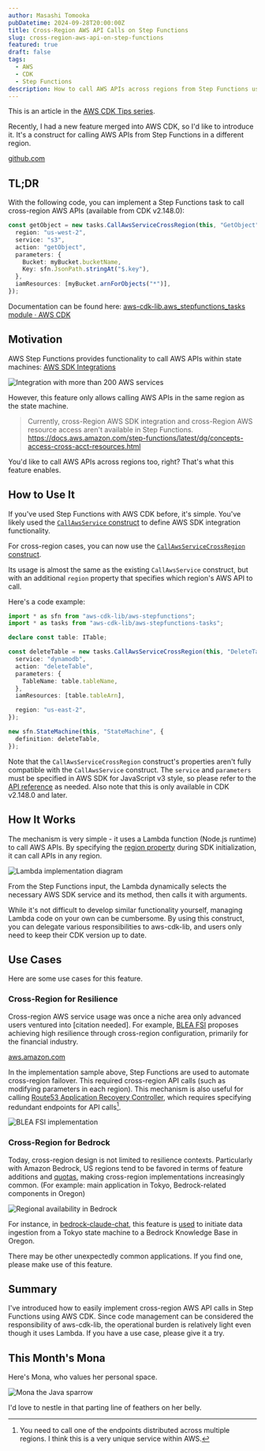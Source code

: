```yaml
---
author: Masashi Tomooka
pubDatetime: 2024-09-28T20:00:00Z
title: Cross-Region AWS API Calls on Step Functions
slug: cross-region-aws-api-on-step-functions
featured: true
draft: false
tags:
  - AWS
  - CDK
  - Step Functions
description: How to call AWS APIs across regions from Step Functions using a new AWS CDK construct.
---
```


This is an article in the [AWS CDK Tips series](https://tmokmss.hatenablog.com/entry/aws_cdk_tips).

Recently, I had a new feature merged into AWS CDK, so I'd like to introduce it. It's a construct for calling AWS APIs from Step Functions in a different region.

[github.com](https://github.com/aws/aws-cdk/pull/30061)

## TL;DR

With the following code, you can implement a Step Functions task to call cross-region AWS APIs (available from CDK v2.148.0):

```typescript
const getObject = new tasks.CallAwsServiceCrossRegion(this, "GetObject", {
  region: "us-west-2",
  service: "s3",
  action: "getObject",
  parameters: {
    Bucket: myBucket.bucketName,
    Key: sfn.JsonPath.stringAt("$.key"),
  },
  iamResources: [myBucket.arnForObjects("*")],
});
```

Documentation can be found here: [aws-cdk-lib.aws_stepfunctions_tasks module · AWS CDK](https://docs.aws.amazon.com/cdk/api/v2/docs/aws-cdk-lib.aws_stepfunctions_tasks-readme.html#cross-region-aws-api-call)

## Motivation

AWS Step Functions provides functionality to call AWS APIs within state machines: [AWS SDK Integrations](https://docs.aws.amazon.com/step-functions/latest/dg/supported-services-awssdk.html)

![Integration with more than 200 AWS services](./images/aws-sdk-integrations.png)

However, this feature only allows calling AWS APIs in the same region as the state machine.

> Currently, cross-Region AWS SDK integration and cross-Region AWS resource access aren't available in Step Functions.
> <https://docs.aws.amazon.com/step-functions/latest/dg/concepts-access-cross-acct-resources.html>

You'd like to call AWS APIs across regions too, right? That's what this feature enables.

## How to Use It

If you've used Step Functions with AWS CDK before, it's simple. You've likely used the [`CallAwsService` construct](https://docs.aws.amazon.com/cdk/api/v2/docs/aws-cdk-lib.aws_stepfunctions_tasks.CallAwsService.html) to define AWS SDK integration functionality.

For cross-region cases, you can now use the [`CallAwsServiceCrossRegion` construct](https://docs.aws.amazon.com/cdk/api/v2/docs/aws-cdk-lib.aws_stepfunctions_tasks.CallAwsServiceCrossRegion.html).

Its usage is almost the same as the existing `CallAwsService` construct, but with an additional `region` property that specifies which region's AWS API to call.

Here's a code example:

```typescript
import * as sfn from "aws-cdk-lib/aws-stepfunctions";
import * as tasks from "aws-cdk-lib/aws-stepfunctions-tasks";

declare const table: ITable;

const deleteTable = new tasks.CallAwsServiceCrossRegion(this, "DeleteTable", {
  service: "dynamodb",
  action: "deleteTable",
  parameters: {
    TableName: table.tableName,
  },
  iamResources: [table.tableArn],

  region: "us-east-2",
});

new sfn.StateMachine(this, "StateMachine", {
  definition: deleteTable,
});
```

Note that the `CallAwsServiceCrossRegion` construct's properties aren't fully compatible with the `CallAwsService` construct. The `service` and `parameters` must be specified in AWS SDK for JavaScript v3 style, so please refer to the [API reference](https://docs.aws.amazon.com/AWSJavaScriptSDK/v3/latest/) as needed. Also note that this is only available in CDK v2.148.0 and later.

## How It Works

The mechanism is very simple - it uses a Lambda function (Node.js runtime) to call AWS APIs. By specifying the [region property](https://docs.aws.amazon.com/sdk-for-javascript/v3/developer-guide/setting-region.html#setting-region-constructor) during SDK initialization, it can call APIs in any region.

![Lambda implementation diagram](./images/lambda-implementation.png)

From the Step Functions input, the Lambda dynamically selects the necessary AWS SDK service and its method, then calls it with arguments.

While it's not difficult to develop similar functionality yourself, managing Lambda code on your own can be cumbersome. By using this construct, you can delegate various responsibilities to aws-cdk-lib, and users only need to keep their CDK version up to date.

## Use Cases

Here are some use cases for this feature.

### Cross-Region for Resilience

Cross-region AWS service usage was once a niche area only advanced users ventured into [citation needed]. For example, [BLEA FSI](https://github.com/aws-samples/baseline-environment-on-aws-for-financial-services-institute) proposes achieving high resilience through cross-region configuration, primarily for the financial industry.

[aws.amazon.com](https://aws.amazon.com/jp/blogs/news/bleafsi-update-v1-3-0/)

In the implementation sample above, Step Functions are used to automate cross-region failover. This required cross-region API calls (such as modifying parameters in each region). This mechanism is also useful for calling [Route53 Application Recovery Controller](https://docs.aws.amazon.com/routing-control/latest/APIReference/API_UpdateRoutingControlState.html), which requires specifying redundant endpoints for API calls[^1].

![BLEA FSI implementation](./images/blea-fsi.png)

[^1]: You need to call one of the endpoints distributed across multiple regions. I think this is a very unique service within AWS.

### Cross-Region for Bedrock

Today, cross-region design is not limited to resilience contexts. Particularly with Amazon Bedrock, US regions tend to be favored in terms of feature additions and [quotas](https://docs.aws.amazon.com/bedrock/latest/userguide/quotas.html), making cross-region implementations increasingly common. (For example: main application in Tokyo, Bedrock-related components in Oregon)

![Regional availability in Bedrock](./images/bedrock-regions.png)

For instance, in [bedrock-claude-chat](https://github.com/aws-samples/bedrock-claude-chat), this feature is [used](https://github.com/aws-samples/bedrock-claude-chat/blob/82a6912e87bb0a7ae81268e0cceb1399b557e5d1/cdk/lib/constructs/embedding.ts#L479-L524) to initiate data ingestion from a Tokyo state machine to a Bedrock Knowledge Base in Oregon.

There may be other unexpectedly common applications. If you find one, please make use of this feature.

## Summary

I've introduced how to easily implement cross-region AWS API calls in Step Functions using AWS CDK.
Since code management can be considered the responsibility of aws-cdk-lib, the operational burden is relatively light even though it uses Lambda.
If you have a use case, please give it a try.

## This Month's Mona

Here's Mona, who values her personal space.

![Mona the Java sparrow](./images/mona-bird.jpg)

I'd love to nestle in that parting line of feathers on her belly.
